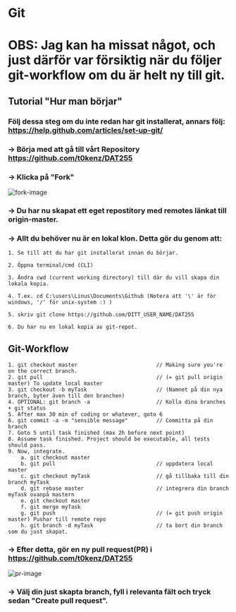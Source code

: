 # Git
# OBS: Jag kan ha missat något, och just därför var försiktig när du följer git-workflow om du är helt ny till git.

## Tutorial "Hur man börjar"


### Följ dessa steg om du inte redan har git installerat, annars följ: https://help.github.com/articles/set-up-git/

### -> Börja med att gå till vårt Repository https://github.com/t0kenz/DAT255
### -> Klicka på "Fork" 

![fork-image](https://github-images.s3.amazonaws.com/help/bootcamp/Bootcamp-Fork.png)

### -> Du har nu skapat ett eget repostitory med remotes länkat till origin-master. 

### -> Allt du behöver nu är en lokal klon. Detta gör du genom att:
    
    1. Se till att du har git installerat innan du börjar.
    
    2. Öppna terminal/cmd (CLI)
    
    3. Ändra cwd (current working directory) till där du vill skapa din lokala kopia.
    
    4. T.ex. cd C:\users\Linus\Documents\Github (Notera att '\' är för windows, '/' för unix-system :) )
    
    5. skriv git clone https://github.com/DITT_USER_NAME/DAT255

    6. Du har nu en lokal kopia av git-repot.

## Git-Workflow

    1. git checkout master                         // Making sure you're on the correct branch.
    2. git pull                                    // (= git pull origin master) To update local master
    3. git checkout -b myTask                      // (Namnet på din nya branch, byter även till den branchen)
    4. OPTIONAL: git branch -a                     // Kolla dina branches + git status 
    5. After max 30 min of coding or whatever, goto 6
    6. git commit -a -m "sensible message"         // Committa på din branch
    7. Goto 5 until task finished (max 2h before next point)
    8. Assume task finished. Project should be executable, all tests should pass.
    9. Now, integrate.
        a. git checkout master                     
        b. git pull                                // uppdatera local master 
        c. git checkout myTask                     // gå tillbaka till din branch myTask
        d. git rebase master                       // integrera din branch myTask ovanpå mastern
        e. git checkout master
        f. git merge myTask
        g. git push                                // (= git push origin master) Pushar till remote repo
        h. git branch -d myTask                    // ta bort din branch som du just skapat.
    

### -> Efter detta, gör en ny pull request(PR) i https://github.com/t0kenz/DAT255 
![pr-image](https://idratherbewriting.com/learnapidoc/images/github_new_pull_request.png)

### -> Välj din just skapta branch, fyll i relevanta fält och tryck sedan "Create pull request".
